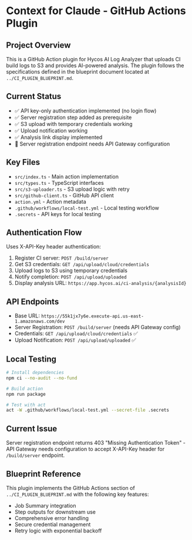 # Context for Claude - GitHub Actions Plugin

## Project Overview
This is a GitHub Action plugin for Hycos AI Log Analyzer that uploads CI build logs to S3 and provides AI-powered analysis. The plugin follows the specifications defined in the blueprint document located at `../CI_PLUGIN_BLUEPRINT.md`.

## Current Status
- ✅ API key-only authentication implemented (no login flow)
- ✅ Server registration step added as prerequisite
- ✅ S3 upload with temporary credentials working
- ✅ Upload notification working
- ✅ Analysis link display implemented
- 🔧 Server registration endpoint needs API Gateway configuration

## Key Files
- `src/index.ts` - Main action implementation
- `src/types.ts` - TypeScript interfaces
- `src/s3-uploader.ts` - S3 upload logic with retry
- `src/github-client.ts` - GitHub API client
- `action.yml` - Action metadata
- `.github/workflows/local-test.yml` - Local testing workflow
- `.secrets` - API keys for local testing

## Authentication Flow
Uses X-API-Key header authentication:
1. Register CI server: `POST /build/server`
2. Get S3 credentials: `GET /api/upload/cloud/credentials`
3. Upload logs to S3 using temporary credentials
4. Notify completion: `POST /api/upload/uploaded`
5. Display analysis URL: `https://app.hycos.ai/ci-analysis/{analysisId}`

## API Endpoints
- Base URL: `https://55k1jx7y6e.execute-api.us-east-1.amazonaws.com/dev`
- Server Registration: `POST /build/server` (needs API Gateway config)
- Credentials: `GET /api/upload/cloud/credentials` ✅
- Upload Notification: `POST /api/upload/uploaded` ✅

## Local Testing
```bash
# Install dependencies
npm ci --no-audit --no-fund

# Build action
npm run package

# Test with act
act -W .github/workflows/local-test.yml --secret-file .secrets
```

## Current Issue
Server registration endpoint returns 403 "Missing Authentication Token" - API Gateway needs configuration to accept X-API-Key header for `/build/server` endpoint.

## Blueprint Reference
This plugin implements the GitHub Actions section of `../CI_PLUGIN_BLUEPRINT.md` with the following key features:
- Job Summary integration
- Step outputs for downstream use
- Comprehensive error handling
- Secure credential management
- Retry logic with exponential backoff